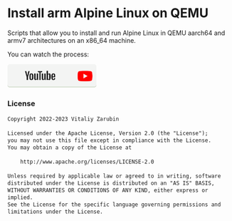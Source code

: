 # Install arm Alpine Linux on QEMU

Scripts that allow you to install and run Alpine Linux in QEMU aarch64 and armv7 architectures on an x86_64 machine.

You can watch the process:

[![picture](data/btn_youtube.png)](https://youtu.be/oFQm43IH34s)

### License

```
Copyright 2022-2023 Vitaliy Zarubin

Licensed under the Apache License, Version 2.0 (the "License");
you may not use this file except in compliance with the License.
You may obtain a copy of the License at

    http://www.apache.org/licenses/LICENSE-2.0

Unless required by applicable law or agreed to in writing, software
distributed under the License is distributed on an "AS IS" BASIS,
WITHOUT WARRANTIES OR CONDITIONS OF ANY KIND, either express or implied.
See the License for the specific language governing permissions and
limitations under the License.
```